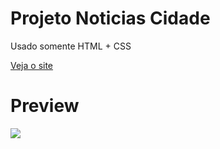 # Projeto Noticias Cidade

Usado somente HTML + CSS

<a href = "https://rodrigoalvesf.github.io/Site-Noticias-Cidade/"> Veja o site </a>

# Preview

  <img src = "https://i.imgur.com/siG4JQE.jpg">
